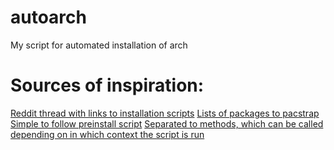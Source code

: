 # autoarch
My script for automated installation of arch

# Sources of inspiration:
[Reddit thread with links to installation scripts](https://www.reddit.com/r/archlinux/comments/ob9ufn/how_can_i_make_an_arch_install_script/)
[Lists of packages to pacstrap](https://github.com/deepbsd/Farchi/blob/master/farchi.sh)
[Simple to follow preinstall script](https://github.com/johnynfulleffect/ArchMatic/blob/master/preinstall.sh)
[Separated to methods, which can be called depending on in which context the script is run](https://github.com/mietinen/archer)
